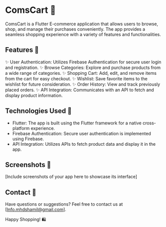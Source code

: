 # ComsCart 🛒

ComsCart is a Flutter E-commerce application that allows users to browse, shop, and manage their purchases conveniently. The app provides a seamless shopping experience with a variety of features and functionalities.

## Features 🌟

✨ User Authentication: Utilizes Firebase Authentication for secure user login and registration.
✨ Browse Categories: Explore and purchase products from a wide range of categories.
✨ Shopping Cart: Add, edit, and remove items from the cart for easy checkout.
✨ Wishlist: Save favorite items to the wishlist for future consideration.
✨ Order History: View and track previously placed orders.
✨ API Integration: Communicates with an API to fetch and display product information.

## Technologies Used 🚀

- Flutter: The app is built using the Flutter framework for a native cross-platform experience.
- Firebase Authentication: Secure user authentication is implemented using Firebase.
- API Integration: Utilizes APIs to fetch product data and display it in the app.

## Screenshots 📱

[Include screenshots of your app here to showcase its interface]

## Contact 📧

Have questions or suggestions? Feel free to contact us at [Info.mhdshamil@gmail.com].

Happy Shopping! 🛍️
